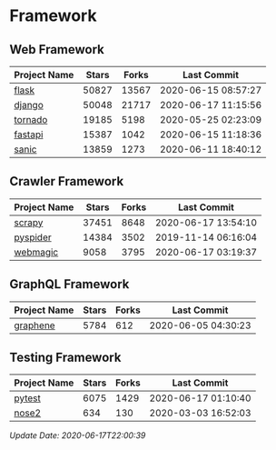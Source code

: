 # Framework

## Web Framework

| Project Name | Stars | Forks | Last Commit |
| ------------ | ----- | ----- | ----------- |
| [flask](https://github.com/pallets/flask) | 50827 | 13567 | 2020-06-15 08:57:27 |
| [django](https://github.com/django/django) | 50048 | 21717 | 2020-06-17 11:15:56 |
| [tornado](https://github.com/tornadoweb/tornado) | 19185 | 5198 | 2020-05-25 02:23:09 |
| [fastapi](https://github.com/tiangolo/fastapi) | 15387 | 1042 | 2020-06-15 11:18:36 |
| [sanic](https://github.com/huge-success/sanic) | 13859 | 1273 | 2020-06-11 18:40:12 |

## Crawler Framework

| Project Name | Stars | Forks | Last Commit |
| ------------ | ----- | ----- | ----------- |
| [scrapy](https://github.com/scrapy/scrapy) | 37451 | 8648 | 2020-06-17 13:54:10 |
| [pyspider](https://github.com/binux/pyspider) | 14384 | 3502 | 2019-11-14 06:16:04 |
| [webmagic](https://github.com/code4craft/webmagic) | 9058 | 3795 | 2020-06-17 03:19:37 |

## GraphQL Framework

| Project Name | Stars | Forks | Last Commit |
| ------------ | ----- | ----- | ----------- |
| [graphene](https://github.com/graphql-python/graphene) | 5784 | 612 | 2020-06-05 04:30:23 |

## Testing Framework

| Project Name | Stars | Forks | Last Commit |
| ------------ | ----- | ----- | ----------- |
| [pytest](https://github.com/pytest-dev/pytest) | 6075 | 1429 | 2020-06-17 01:10:40 |
| [nose2](https://github.com/nose-devs/nose2) | 634 | 130 | 2020-03-03 16:52:03 |

*Update Date: 2020-06-17T22:00:39*